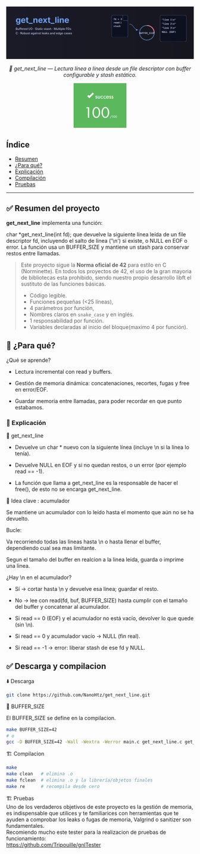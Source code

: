 <!-- ===================== BANNER ===================== -->
<p align="center">
  <img src="https://raw.githubusercontent.com/NanoHtz/Assets/main/get_next_line/banner.svg" alt="get_next_line banner">
</p>

<p align="center"><i>📄 get_next_line  — Lectura línea a línea desde un file descriptor con buffer configurable y stash estático.</i></p>

<p align="center">
  <img src="https://raw.githubusercontent.com/NanoHtz/Assets/main/100.png" alt="gnl nota" height="120">
</p>

## Índice
- [Resumen](#resumen)
- [¿Para qué?](#para-que)
- [Explicación](#explicacion)
- [Compilación](#descarga)
- [Pruebas](#pruebas)

---
<a id="resumen"></a>
## ✅ Resumen del proyecto<br>

**get_next_line** implementa una función:

char *get_next_line(int fd);
que devuelve la siguiente línea leída de un file descriptor fd, incluyendo el salto de línea ('\n') si existe, o NULL en EOF o error.
La función usa un BUFFER_SIZE y mantiene un stash para conservar restos entre llamadas.

> Este proyecto sigue la **Norma oficial de 42** para estilo en C (Norminette).
> En todos los proyectos de 42, el uso de la gran mayoria de bibliotecas esta prohibido, siendo nuestro propio desarrollo libft el sustituto de las funciones básicas. 
> - Código legible.  
> - Funciones pequeñas (<25 líneas),
> - 4 parámetros por función,
> - Nombres claros en `snake_case` y en inglés.
> - 1 responsabilidad por función.
>  - Variables declaradas al inicio del bloque(maximo 4 por función). 
<a id="para-que"></a>
## 🧩 ¿Para qué?

¿Qué se aprende?

- Lectura incremental con read y buffers.

- Gestión de memoria dinámica: concatenaciones, recortes, fugas y free en error/EOF.

- Guardar memoria entre llamadas, para poder recordar en que punto estabamos.

<a id="explicacion"></a>
<summary><h3> 📝 Explicación </h3></summary>

🔁 get_next_line

- Devuelve un char * nuevo con la siguiente línea (incluye \n si la línea lo tenía).

- Devuelve NULL en EOF y si no quedan restos, o un error (por ejemplo read == -1).

- La función que llama a get_next_line es la responsable de hacer el free(), de esto no se encarga get_next_line.

🧠 Idea clave : acumulador

Se mantiene un acumulador con lo leído hasta el momento que aún no se ha devuelto.

Bucle:

Va recorriendo todas las lineas hasta \n o hasta llenar el buffer, dependiendo cual sea mas limitante.

Segun el tamaño del buffer en realcion a la linea leida, guarda o imprime una linea.

¿Hay \n en el acumulador?

- Sí → cortar hasta \n y devuelve esa línea; guardar el resto.

- No → lee con read(fd, buf, BUFFER_SIZE) hasta cumplir con el tamaño del buffer y concatenar al acumulador.

- Si read == 0 (EOF) y el acumulador no está vacío, devolver lo que quede (sin \n).

- Si read == 0 y acumulador vacío → NULL (fin real).

- Si read == -1 → error: liberar stash de ese fd y NULL.


<a id="descarga"></a>
## ✅ Descarga y compilacion <br>

⬇️ Descarga

```bash
git clone https://github.com/NanoHtz/get_next_line.git
```

🧪 BUFFER_SIZE

El BUFFER_SIZE se define en la compilacion.

```bash
make BUFFER_SIZE=42
# o
gcc -D BUFFER_SIZE=42 -Wall -Wextra -Werror main.c get_next_line.c get_next_line_utils.c -I include -o demo
```

🏗️ Compilacion

```bash
make
make clean   # elimina .o
make fclean  # elimina .o y la librería/objetos finales
make re      # recompila desde cero
```
<a id="pruebas"></a>
🏗️ Pruebas
<br>
Uno de los verdaderos objetivos de este proyecto es la gestión de memoria, es indispensable que utilices y te familiarices con herramientas que te ayuden a comprobar los leaks o fugas de memoria, Valgrind o sanitizer son fundamentales.
<br>
Recomiendo mucho este tester para la realizacion de pruebas de funcionamiento:
<br>
https://github.com/Tripouille/gnlTester

